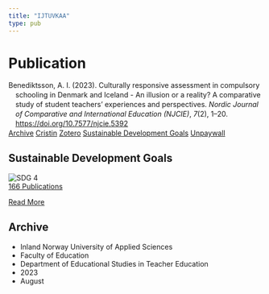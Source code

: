 ```yaml
---
title: "IJTUVKAA"
type: pub
---
```

<h1>Publication</h1>
<article id="csl-bib-container-IJTUVKAA" class="csl-bib-container">
  <div class="csl-bib-body" style="line-height: 1.35; padding-left: 1em; text-indent:-1em;">
  <div class="csl-entry">Benediktsson, A. I. (2023). Culturally responsive assessment in compulsory schooling in Denmark and Iceland - An illusion or a reality? A comparative study of student teachers&#x2019; experiences and perspectives. <i>Nordic Journal of Comparative and International Education (NJCIE)</i>, <i>7</i>(2), 1&#x2013;20. <a href="https://doi.org/10.7577/njcie.5392">https://doi.org/10.7577/njcie.5392</a></div>
</div>
  <div class="csl-bib-buttons">
    <a href="#taxonomy-article-IJTUVKAA" class="csl-bib-button">Archive</a>
    <a href alt="Cristin URL" class="csl-bib-button">Cristin</a>
    <a href alt="Zotero URL" class="csl-bib-button">Zotero</a>
    <a href="#sdg-article-IJTUVKAA" class="csl-bib-button">Sustainable Development Goals</a>
    <a href="https://journals.oslomet.no/index.php/nordiccie/article/download/5392/4633" class="csl-bib-button">Unpaywall</a>
  </div>
  <div id="csl-bib-meta-container-IJTUVKAA"></div>
</article>
<div id="csl-bib-meta-IJTUVKAA" class="csl-bib-meta">
  <article id="sdg-article-IJTUVKAA" class="sdg-article">
    <h1>Sustainable Development Goals</h1>
    <div class="sdg-container"><div id="sdg4" class="sdg">
<img src="{{< params subfolder >}}images/sdg/sdg04_en.png" class="image" alt="SDG 4">
<div class="sdg-overlay">
<a href="{{< params subfolder >}}en/archive/?sdg=4#archive" class="sdg-publication-count"><span>166</span> Publications</a>
<p><a href="https://sdgs.un.org/goals/goal4" class="sdg-read-more">Read More</a></p>
</div>
</div></div>
  </article>
  <article id="taxonomy-article-IJTUVKAA" class="taxonomy-article">
    <h1>Archive</h1>
    <ul>
      <li>Inland Norway University of Applied Sciences</li>
      <li>Faculty of Education</li>
      <li>Department of Educational Studies in Teacher Education</li>
      <li>2023</li>
      <li>August</li>
    </ul>
  </article>
</div>
